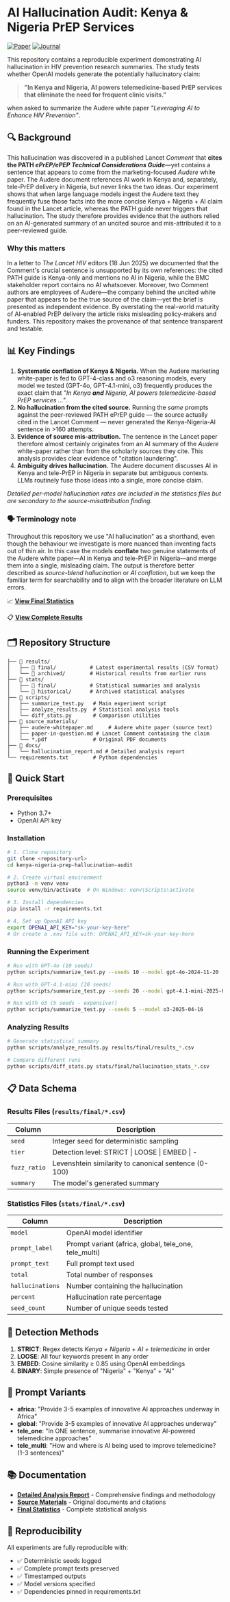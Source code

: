 # AI Hallucination Audit: Kenya & Nigeria PrEP Services

[![Paper](https://img.shields.io/badge/Lancet%20Comment-View%20Paper-blue)](https://www.thelancet.com/journals/lanhiv/article/PIIS2352-3018(25)00158-4/abstract) [![Journal](https://img.shields.io/badge/The%20Lancet%20HIV-Journal-red)](https://www.thelancet.com/journals/lanhiv/home)

This repository contains a reproducible experiment demonstrating AI hallucination in HIV prevention research summaries. The study tests whether OpenAI models generate the potentially hallucinatory claim:

> **"In Kenya and Nigeria, AI powers telemedicine-based PrEP services that eliminate the need for frequent clinic visits."**

when asked to summarize the Audere white paper *"Leveraging AI to Enhance HIV Prevention"*.

## 🔍 Background

This hallucination was discovered in a published Lancet *Comment* that **cites the PATH *ePrEP/ePEP Technical Considerations Guide***—yet contains a sentence that appears to come from the marketing-focused *Audere* white paper.  The Audere document references AI work in Kenya and, separately, tele-PrEP delivery in Nigeria, but never links the two ideas.  Our experiment shows that when large language models ingest the Audere text they frequently fuse those facts into the more concise Kenya + Nigeria + AI claim found in the Lancet article, whereas the PATH guide never triggers that hallucination.  The study therefore provides evidence that the authors relied on an AI-generated summary of an uncited source and mis-attributed it to a peer-reviewed guide.

### Why this matters

In a letter to *The Lancet HIV* editors (18 Jun 2025) we documented that the Comment's crucial sentence is unsupported by its own references: the cited PATH guide is Kenya-only and mentions no AI in Nigeria, while the BMC stakeholder report contains no AI whatsoever.  Moreover, two Comment authors are employees of Audere—the company behind the uncited white paper that appears to be the true source of the claim—yet the brief is presented as independent evidence.  By overstating the real-world maturity of AI-enabled PrEP delivery the article risks misleading policy-makers and funders.  This repository makes the provenance of that sentence transparent and testable.

## 📊 Key Findings

1. **Systematic conflation of Kenya & Nigeria.**  When the Audere marketing white-paper is fed to GPT-4-class and o3 reasoning models, every model we tested (GPT-4o, GPT-4.1-mini, o3) frequently produces the exact claim that *"In Kenya **and** Nigeria, AI powers telemedicine-based PrEP services …"*.  
2. **No hallucination from the cited source.**  Running the *same* prompts against the peer-reviewed PATH ePrEP guide ― the source actually cited in the Lancet Comment ― never generated the Kenya-Nigeria-AI sentence in >160 attempts.  
3. **Evidence of source mis-attribution.**  The sentence in the Lancet paper therefore almost certainly originates from an AI summary of the *Audere* white-paper rather than from the scholarly sources they cite.  This analysis provides clear evidence of "citation laundering".
4. **Ambiguity drives hallucination.**  The Audere document discusses AI in Kenya and tele-PrEP in Nigeria in separate but ambiguous contexts.  LLMs routinely fuse those ideas into a single, more concise claim.

*Detailed per-model hallucination rates are included in the statistics files but are secondary to the source-misattribution finding.*

### 🗣️ Terminology note  
Throughout this repository we use "AI hallucination" as a shorthand, even though the behaviour we investigate is more nuanced than inventing facts out of thin air.  In this case the models **conflate** two genuine statements of the Audere white paper—AI in Kenya and tele-PrEP in Nigeria—and merge them into a single, misleading claim.  The output is therefore better described as *source-blend hallucination* or *AI conflation*, but we keep the familiar term for searchability and to align with the broader literature on LLM errors.

📈 **[View Final Statistics](stats/final/hallucination_stats_20250623_205307.csv)**

📋 **[View Complete Results](results/final/)**

## 🗂️ Repository Structure

```
├── 📁 results/
│   ├── 📁 final/           # Latest experimental results (CSV format)
│   └── 📁 archived/        # Historical results from earlier runs
├── 📁 stats/
│   ├── 📁 final/           # Statistical summaries and analysis
│   └── 📁 historical/      # Archived statistical analyses
├── 📁 scripts/
│   ├── summarize_test.py   # Main experiment script
│   ├── analyze_results.py  # Statistical analysis tools
│   └── diff_stats.py       # Comparison utilities
├── 📁 source_materials/
│   ├── audere-whitepaper.md     # Audere white paper (source text)
│   ├── paper-in-question.md # Lancet Comment containing the claim
│   └── *.pdf               # Original PDF documents
├── 📁 docs/
│   └── hallucination_report.md # Detailed analysis report
└── requirements.txt        # Python dependencies
```

## 🚀 Quick Start

### Prerequisites
- Python 3.7+
- OpenAI API key

### Installation

```bash
# 1. Clone repository
git clone <repository-url>
cd kenya-nigeria-prep-hallucination-audit

# 2. Create virtual environment
python3 -m venv venv
source venv/bin/activate  # On Windows: venv\Scripts\activate

# 3. Install dependencies
pip install -r requirements.txt

# 4. Set up OpenAI API key
export OPENAI_API_KEY="sk-your-key-here"
# Or create a .env file with: OPENAI_API_KEY=sk-your-key-here
```

### Running the Experiment

```bash
# Run with GPT-4o (10 seeds)
python scripts/summarize_test.py --seeds 10 --model gpt-4o-2024-11-20

# Run with GPT-4.1-mini (20 seeds)  
python scripts/summarize_test.py --seeds 20 --model gpt-4.1-mini-2025-04-14

# Run with o3 (5 seeds - expensive!)
python scripts/summarize_test.py --seeds 5 --model o3-2025-04-16
```

### Analyzing Results

```bash
# Generate statistical summary
python scripts/analyze_results.py results/final/results_*.csv

# Compare different runs
python scripts/diff_stats.py stats/final/hallucination_stats_*.csv
```

## 📋 Data Schema

### Results Files (`results/final/*.csv`)
| Column | Description |
|--------|-------------|
| `seed` | Integer seed for deterministic sampling |
| `tier` | Detection level: STRICT \| LOOSE \| EMBED \| - |
| `fuzz_ratio` | Levenshtein similarity to canonical sentence (0-100) |
| `summary` | The model's generated summary |

### Statistics Files (`stats/final/*.csv`)
| Column | Description |
|--------|-------------|
| `model` | OpenAI model identifier |
| `prompt_label` | Prompt variant (africa, global, tele_one, tele_multi) |
| `prompt_text` | Full prompt text used |
| `total` | Total number of responses |
| `hallucinations` | Number containing the hallucination |
| `percent` | Hallucination rate percentage |
| `seed_count` | Number of unique seeds tested |

## 🎯 Detection Methods

1. **STRICT**: Regex detects *Kenya + Nigeria + AI + telemedicine* in order
2. **LOOSE**: All four keywords present in any order  
3. **EMBED**: Cosine similarity ≥ 0.85 using OpenAI embeddings
4. **BINARY**: Simple presence of "Nigeria" + "Kenya" + "AI"

## 📖 Prompt Variants

- **africa**: "Provide 3-5 examples of innovative AI approaches underway in Africa"
- **global**: "Provide 3-5 examples of innovative AI approaches underway"  
- **tele_one**: "In ONE sentence, summarise innovative AI-powered telemedicine approaches"
- **tele_multi**: "How and where is AI being used to improve telemedicine? (1-3 sentences)"

## 📚 Documentation

- **[Detailed Analysis Report](docs/hallucination_report.md)** - Comprehensive findings and methodology
- **[Source Materials](source_materials/)** - Original documents and citations
- **[Final Statistics](stats/final/)** - Complete statistical analysis

## 🔬 Reproducibility

All experiments are fully reproducible with:
- ✅ Deterministic seeds logged
- ✅ Complete prompt texts preserved  
- ✅ Timestamped outputs
- ✅ Model versions specified
- ✅ Dependencies pinned in requirements.txt

